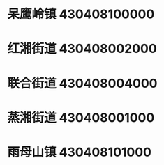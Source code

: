 # 呆鹰岭镇 430408100000
# 红湘街道 430408002000
# 联合街道 430408004000
# 蒸湘街道 430408001000
# 雨母山镇 430408101000
